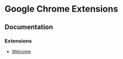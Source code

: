 # Google Chrome Extensions

## Documentation

### Extensions

* [Welcome](https://developer.chrome.com/docs/extensions/mv3/)
